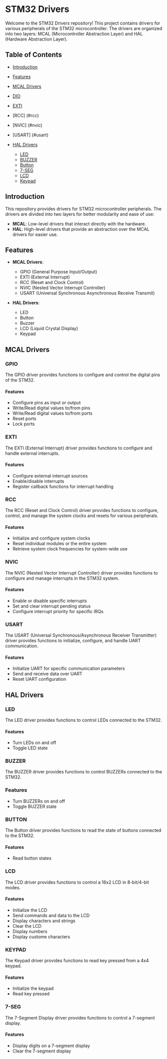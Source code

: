 # STM32 Drivers

Welcome to the STM32 Drivers repository! This project contains drivers for various peripherals of the STM32 microcontroller. The drivers are organized into two layers: MCAL (Microcontroller Abstraction Layer) and HAL (Hardware Abstraction Layer).

## Table of Contents

- [Introduction](#introduction)
- [Features](#features)
- [MCAL Drivers](#mcal-drivers)
 - [DIO](#dio)
 - [EXTI](#exti)
 - [RCC] (#rcc)
 - [NVIC] (#nvic)
 - [USART] (#usart)

- [HAL Drivers](#hal-drivers)
  - [LED](#led)
  - [BUZZER](#buzzer)
  - [Button](#button)
  - [7-SEG](#7-seg)
  - [LCD](#lcd)
  - [Keypad](#keypad)

## Introduction

This repository provides drivers for STM32 microcontroller peripherals. The drivers are divided into two layers for better modularity and ease of use:
- **MCAL**: Low-level drivers that interact directly with the hardware.
- **HAL**: High-level drivers that provide an abstraction over the MCAL drivers for easier use.

## Features

- **MCAL Drivers**:
  - GPIO (General Purpose Input/Output)
  - EXTI (External Interrupt)
  - RCC (Reset and Clock Control)
  - NVIC (Nested Vector Interrupt Controller)
  - USART (Universal Synchronous Asynchronous Receive Transmit)

- **HAL Drivers**:
  - LED
  - Button
  - Buzzer
  - LCD (Liquid Crystal Display)
  - Keypad

## MCAL Drivers

### GPIO
The GPIO driver provides functions to configure and control the digital pins of the STM32.

#### Features
- Configure pins as input or output
- Write/Read digital values to/from pins
- Write/Read digital values to/from ports
- Reset ports
- Lock ports

### EXTI
The EXTI (External Interrupt) driver provides functions to configure and handle external interrupts.

#### Features
- Configure external interrupt sources
- Enable/disable interrupts
- Register callback functions for interrupt handling

### RCC
The RCC (Reset and Clock Control) driver provides functions to configure, control, and manage the system clocks and resets for various peripherals.

#### Features
- Initialize and configure system clocks
- Reset individual modules or the entire system
- Retrieve system clock frequencies for system-wide use

### NVIC
The NVIC (Nested Vector Interrupt Controller) driver provides functions to configure and manage interrupts in the STM32 system.

#### Features
- Enable or disable specific interrupts
- Set and clear interrupt pending status
- Configure interrupt priority for specific IRQs

### USART
The USART (Universal Synchronous/Asynchronous Receiver Transmitter) driver provides functions to initialize, configure, and handle UART communication.

#### Features
- Initialize UART for specific communication parameters
- Send and receive data over UART
- Reset UART configuration

## HAL Drivers

### LED
The LED driver provides functions to control LEDs connected to the STM32.

#### Features
- Turn LEDs on and off
- Toggle LED state

### BUZZER
The BUZZER driver provides functions to control BUZZERs connected to the STM32.

### Features
- Turn BUZZERs on and off
- Toggle BUZZER state

### BUTTON
The Button driver provides functions to read the state of buttons connected to the STM32.

#### Features
- Read button states

### LCD
The LCD driver provides functions to control a 16x2 LCD in 8-bit/4-bit modes.

#### Features
- Initialize the LCD
- Send commands and data to the LCD
- Display characters and strings
- Clear the LCD
- Display numbers
- Display custome characters

### KEYPAD
The Keypad driver provides functions to read key pressed from a 4x4 keypad.

#### Features
- Initialize the keypad
- Read key pressed

### 7-SEG
The 7-Segment Display driver provides functions to control a 7-segment display.

#### Features
- Display digits on a 7-segment display
- Clear the 7-segment display
